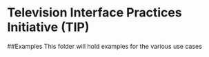 # Television Interface Practices Initiative (TIP)
##Examples
This folder will hold examples for the various use cases